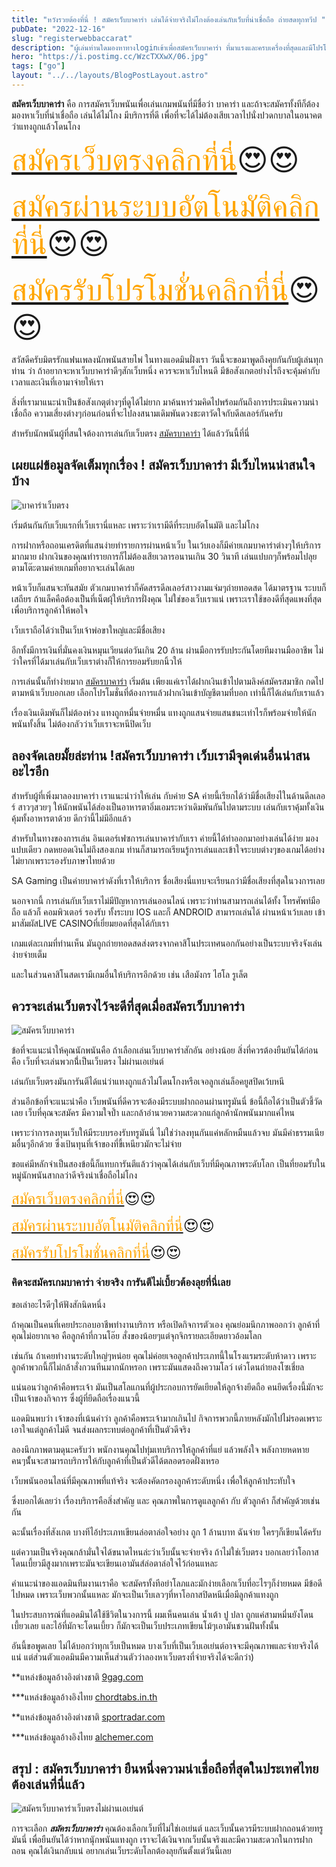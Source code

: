 ```yaml
---
title: "หวังรวยต้องที่นี่ ! สมัครเว็บบาคาร่า เล่นได้จ่ายจริงไม่โกงต้องเล่นกับเว็บที่น่าเชื่อถือ ถ่ายสดทุกทวีป "
pubDate: "2022-12-16"
slug: "registerwebbaccarat"
description: "ผู้เล่นท่านใดมองหาทางloginเข้าเพื่อสมัครเว็บบาคาร่า ที่มาแรงและครบเครื่องที่สุดและมีโปรโมชั่นเครดิตให้ต้องกดกับเรา"
hero: "https://i.postimg.cc/WzcTXXwX/06.jpg"
tags: ["go"]
layout: "../../layouts/BlogPostLayout.astro"
---
```






**สมัครเว็บบาคาร่า** คือ การสมัครเว็บพนันเพื่อเล่นเกมพนันที่มีชื่อว่า บาคาร่า และถ้าจะสมัครทั้งทีก็ต้องมองหาเว็บที่น่าเชื่อถือ เล่นได้ไม่โกง มีบริการที่ดี เพื่อที่จะได้ไม่ต้องเสียเวลาไปนั่งปวดกบาลในอนาคตว่าแทงถูกแล้วโดนโกง

<font size= "7">[<span style="color:orange">สมัครเว็บตรงคลิกที่นี่</span>](https://nazavip.com/26174/t41626o2r59456244323y2m2l464p4)😍😍</font>

<font size= "7">[<span style="color:orange">สมัครผ่านระบบอัตโนมัติคลิกที่นี่</span>](https://nazavip.com/26174/t41626o2r59456244323y2m2l464p4)😍😍</font>

<font size= "7">[<span style="color:orange">สมัครรับโปรโมชั่นคลิกที่นี</span>่](https://nazavip.com/26174/t41626o2r59456244323y2m2l464p4)😍😍</font>

สวัสดีครับมิตรรักแฟนเพลงนักพนันสายไพ่ ในทางแอดมินฝั่งเรา วันนี้จะขอมาพูดถึงคุยกันกับผู้เล่นทุกท่าน ว่า ถ้าอยากจะหาเว็บบาคาร่าดีๆสักเว็บหนึ่ง ควรจะหาเว็บไหนดี มีข้อสังเกตอย่างไรถึงจะคุ้มค่ากับเวลาและเงินที่เอามาจ่ายให้เรา  

สิ่งที่เรามาแนะนำเป็นข้อสังเกตุต่างๆที่ดูได้ไม่ยาก มาค้นหาร่วมคิดไปพร้อมกันถึงการประเมินความน่าเชื่อถือ  ความเสี่ยงต่างๆก่อนก่อนที่จะไปลงสนามเดิมพันดวงชะตาวัดใจกับดีลเลอร์กันครับ


สำหรับนักพนันผู้ที่สนใจต้องการเล่นกับเว็บตรง [สมัครบาคาร่า](registerbaccarat) ได้แล้ววันนี้ที่นี่ 






## เผยแผ่ข้อมูลจัดเต็มทุกเรื่อง ! สมัครเว็บบาคาร่า มีเว็บไหนน่าสนใจบ้าง




![บาคาร่าเว็บตรง](https://i.postimg.cc/WzcTXXwX/06.jpg)

เริ่มต้นกันกับเว็บแรกที่เว็บเรานี่แหละ เพราะว่าเรามีดีที่ระบบอัตโนมัติ และไม่โกง

การฝากหรือถอนเครดิตที่แสนง่ายทำรายการผ่านหน้าเว็บ  ในเว้บเองก็มีค่ายเกมบาคาร่าต่างๆให้บริการมากมาย ฝากเงินของคุณทำรายการก็ไม่ต้องเสียเวลารอนานเกิน 30 วินาที เล่นแปบกๆก็พร้อมไปลุยตามโต๊ะตามค่ายเกมที่อยากจะเล่นได้เลย

หน้าเว็บก็แสนจะทันสมัย ตัวเกมบาคาร่าก็คัดสรรดีลเลอร์สาวงามแจ่มๆถ่ายทอดสด ได้มาตรฐาน ระบบก็เสถียร ถ้าแล็คคือต้องเป็นที่เน็ตผุ้ให้บริการฝั่งคุณ ไม่ใช่ของเว็บเราแน่ เพราะเราใช้ของดีที่สุดแพงที่สุดเพื่อบริการลูกค้าให้พอใจ

 

เว็บเราถือได้ว่าเป็นเว็บเจ้าพ่อขาใหญ่และมีชื่อเสียง

อีกทั้งมีการเงินที่มั่นคงเงินหมุนเวียนต่อวันเกิน 20 ล้าน ผ่านมือการรับประกันโดยทีมงานมืออาชีพ  ไม่ว่าใครที่ได้มาเล่นกับเว็บเราต่างก็ให้การยอมรับยกนิ้วให้ 

 การเล่นนั้นก็ทำง่ายมาก [สมัครบาคาร่า](registerbaccarat) เริ่มต้น เพียงแค่เราได้ฝากเงินเข้าไปตามลิงค์สมัครสมาชิก กดไปตามหน้าเว็บบอกเลย เลือกโปรโมชั่นที่ต้องการแล้วฝากเงินเข้าบัญชีตามที่บอก เท่านี้ก็ได้เล่นกับเราแล้ว

เรื่องเงินเดิมพันก็ไม่ต้องห่วง แทงถูกหมื่นจ่ายหมื่น แทงถูกแสนจ่ายแสนชนะเท่าไรก็พร้อมจ่ายให้นักพนันทั้งสิ้น ไม่ต้องกลัวว่าเว็บเราจะหนีปิดเว็บ

## ลองจัดเลยมั้ยล่ะท่าน !สมัครเว็บบาคาร่า เว็บเรามีจุดเด่นอื่นน่าสนอะไรอีก


สำหรับผู้ที่เพิ่งมาลองบาคาร่า เราแนะนำว่าให้เล่น กับค่าย SA ค่ายนี้เรียกได้ว่ามีชื่อเสียงไในด้านดีลเลอร์ สาวๆสวยๆ ให้นักพนันได้ส่องเป็นอาหารตาอิ่มเอมระหว่าเดิมพันกันไปตามระบบ 
เล่นกับเราคุ้มทั้งเงินคุ้มทั้งอาหารตาด้วย ดีกว่านี้ไม่มีอีกแล้ว

สำหรับในทางของการเล่น อินเตอร์เฟซการเล่นบาคาร่ากับเรา ค่ายนี้ได้ทำออกมาอย่างเล่นได้ง่าย มองแปบเดียว กดหยอดเงินไม่ถึงสองเกม ท่านก็สามารถเรียนรู้การเล่นและเข้าใจระบบต่างๆของเกมได้อย่างไม่ยากเพราะรองรับภาษาไทยด้วย

 

SA Gaming เป็นค่ายบาคาร่าดังที่เราให้บริการ ชื่อเสียงนี่แทบจะเรียนกว่ามีชื่อเสียงที่สุดในวงการเลย

 

นอกจากนี้ การเล่นกับเว็บเราไม่มีปัญหาการเล่นออนไลน์ เพราะว่าท่านสามารถเล่นได้ทั้ง โทรศัพท์มือถือ แล้วก็ คอมพิวเตอร์ รองรับ ทั้งระบบ IOS และก็ ANDROID สามารถเล่นได้ ผ่านหน้าเว้บเลย เข้ามาสัมผัสLIVE CASINOที่เยี่ยมยอดที่สุดได้กับเรา 

เกมแต่ละเกมที่ท่านเห็น มันถูกถ่ายทอดสดส่งตรงจากคาสิโนประเทศนอกกันอย่างเป็นระบบจริงจังเล่นง่ายจ่ายเต็ม

และในส่วนคาสิโนสดเรามีเกมอื่นให้บริการอีกด้วย เช่น เสือมังกร ไฮโล รูเล็ต 

## ควรจะเล่นเว็บตรงไว้จะดีที่สุดเมื่อสมัครเว็บบาคาร่า 

![สมัครเว็บบาคาร่า](https://i.postimg.cc/852Px1Nd/05.jpg)


ข้อที่จะแนะนำให้คุณนักพนันคือ ถ้าเลือกเล่นเว็บบาคาร่าสักอัน อย่างน้อย สิ่งที่ควรต้องยืนยันได้ก่อนคือ เว็บที่จะเล่นพวกนี่้เป็นเว็บตรง ไม่ผ่านเอเย่นต์ 

เล่นกับเว็บตรงมันการันตีได้แน่ว่าแทงถูกแล้วไม่โดนโกงหรือเจอลูกเล่นล็อคยูสปิดเว้บหนี

ส่วนอีกข้อที่จะแนะนำคือ เว็บพนันที่ดีควรจะต้องมีระบบฝากถอนผ่านทรูมันนี่ ข้อนี้ถือได้ว่าเป็นตัวชี้วัดเลย เว็บที่คุณจะสมัคร มีความใจป้ำ และกล้าอำนวยความสะดวกแก่ลูกค้านักพนันมากแค่ไหน

เพราะว่าการลงทุนเว็บให้มีระบบรองรับทรูมันนี่ ไม่ใช่ว่าลงทุนกันแค่หลักหมืนแล้วจบ มันมีค่าธรรมเนียมอื่นๆอีกด้วย ซึ่งเป้นทุนที่เจ้าของที่ขี้เหนียวมักจะไม่จ่าย

ขอแค่มีหลักจำเป็นสองข้อนี้ก็แทบการันตีแล้วว่าคุณได้เล่นกับเว็บที่มีคุณภาพระดับโลก เป็นที่ยอมรับในหมู่นักพนันสากลว่าดีจริงน่าเชื่อถือไม่โกง

<font size= "5">[<span style="color:orange">สมัครเว็บตรงคลิกที่นี่</span>](https://nazavip.com/26174/t41626o2r59456244323y2m2l464p4)😍😍</font>

<font size= "5">[<span style="color:orange">สมัครผ่านระบบอัตโนมัติคลิกที่นี่</span>](https://nazavip.com/26174/t41626o2r59456244323y2m2l464p4)😍😍</font>

<font size= "5">[<span style="color:orange">สมัครรับโปรโมชั่นคลิกที่นี</span>่](https://nazavip.com/26174/t41626o2r59456244323y2m2l464p4)😍😍</font>

 
### คิดจะสมัครเกมบาคาร่า จ่ายจริง การันตีไม่เบี้ยวต้องลุยที่นี่เลย


ขอเล่าอะไรดีๆให้ฟังสักนิดหนึ่ง

ถ้าคุณเป็นคนที่เคยประกอบอาชีพทำงานบริการ หรือเปิดกิจการตัวเอง คุณย่อมนึกภาพออกว่า ลูกค้าที่คุณไม่อยากเจอ คือลูกค้าที่กวนโอ๊ย สั่งของน้อยๆแต่จุกจิกรายละเอียดยาวอ้อมโลก 

เช่นกัน ถ้าเคยทำงานระดับใหญ่ๆหน่อย คุณไม่ค่อยเจอลูกค้าประเภทนี้ในโรงแรมระดับห้าดาว เพราะลูกค้าพวกนี้ก็ไม่กล้าสั่งกวนทีนมากนักหรอก เพราะมันแสดงถึงความโลว์ เด๋วโดนถ่ายลงโซเชี่ยล

แน่นอนว่าลูกค้าคือพระเจ้า มันเป็นสโลแกนที่ผู้ประกอบการยัดเยียดให้ลูกจ้างยึดถือ คนยึดเรื่องนี้มักจะเป็นเจ้าของกิจการ ซึ่งผู้ที่ยึดถือเรื่องแนวนี้ 

แอดมินพบว่า เจ้าของที่เน้นคำว่า ลูกค้าคือพระเจ้ามากเกินไป กิจการพวกนี้ภายหลังมักไปไม่รอดเพราะเอาใจแต่ลูกค้าไม่ดี  จนส่งผลกระทบต่อลูกค้าที่เป็นตัวดีจริง 

ลองนึกภาพตามดุนะครับว่า พนักงานคุณไปทุ่มเทบริการให้ลูกค้าที่แย่ แล้วพลังใจ พลังกายหดหาย คนๆนัั้นจะสามารถบริการให้กับลูกค้าที่เป็นตัวดีได้ตลอดรอดฝั่งเหรอ

เว็บพนันออนไลน์ที่มีคุณภาพที่แท้จริง จะต้องคัดกรองลูกค้าระดับหนึ่ง เพื่อให้ลูกค้าประทับใจ

 

ซึ่งบอกได้เลยว่า เรื่องบริการคือสิ่งสำคัญ และ คุณภาพในการดูแลลูกค้า กับ ตัวลูกค้า ก็สำคัญด้วยเช่นกัน

ฉะนั้นเรื่องที่สังเกต บางทีไอ้ประเภทเขียนล่อตาล่อใจอย่าง ถูก 1 ล้านบาท ฉันจ่าย ใครๆก็เขียนได้ครับ 

แต่ความเป็นจริงคุณกล้ามั่นใจได้ขนาดไหนล่ะว่าเว็บนั้นจะจ่ายจริง ถ้าไม่ใช่เว็บตรง บอกเลยว่าโอกาสโดนเบี้ยวมีสูงมากเพราะมันจะเขียนเอามันส์ล่อตาล่อใจไว้ก่อนแหละ


คำแนะนำของแอดมินทีมงานเราคือ จะสมัครทั้งทีอย่าโลภและมักง่ายเลือกเว็บที่อะไรๆก็ง่ายหมด มีข้อดีไปหมด เพราะเว็บพวกนั้นแหละ มักจะเป็นเว็บเลวๆที่หาโอกาสปิดหนีเมื่อมีลูกค้าแทงถูก

ในประสบการณ์ที่แอดมินได้ใช้ชีวิตในวงการนี้ ผมเห็นคนเล่น น้ำเต้า ปู ปลา ถูกแค่สามหมี่นยังโดนเบี้ยวเลย และไอ้ที่มักจะโดนเบี้ยว ก็มักจะเป็นเว็บประเภทเขียนโม้ๆเอามันชวนฝันทั้งนั้น

อันนี้ขอพูดเลย ไม่ได้บอกว่าทุกเว็บเป็นหมด บางเว็บที่เป็นเว็บเอเย่นต์อาจจะมีคุณภาพและจ่ายจริงได้แน่ แต่ส่วนตัวแอดมินมีความเห็นส่วนตัวว่าลองหาเว็บตรงที่จ่ายจริงได้จะดีกว่า) 

**แหล่งข้อมูลอ้างอิงต่างชาติ [9gag.com](https://9gag.com/)

***แหล่งข้อมูลอ้างอิงไทย  [chordtabs.in.th](https://chordtabs.in.th/)



**แหล่งข้อมูลอ้างอิงต่างชาติ [sportradar.com](https://sportradar.com/regions/?redirect_to=)

***แหล่งข้อมูลอ้างอิงไทย  [alchemer.com](https://www.alchemer.com/)



## สรุป : สมัครเว็บบาคาร่า ยืนหนึ่งความน่าเชื่อถือที่สุดในประเทศไทยต้องเล่นที่นี่แล้ว

![สมัครเว็บบาคาร่าเว็บตรงไม่ผ่านเอเย่นต์](https://i.postimg.cc/0NNQwWVS/04.jpg)

การจะเลือก ***สมัครเว็บบาคาร่า*** คุณต้องเลือกเว็บที่ไม่ใช่เอเย่นต์ และเว็บนั้นควรมีระบบฝากถอนด้วยทรูมันนี่ เพื่อยืนยันได้ว่าหากนุักพนันแทงถูก เราจะได้เงินจากเว็บนั้นจริงและมีความสะดวกในการฝากถอน 
คุณได้เงินกลับแน่ อยากเล่นเว็บระดับโลกต้องลุยกันตั้งแต่วันนี้เลย

